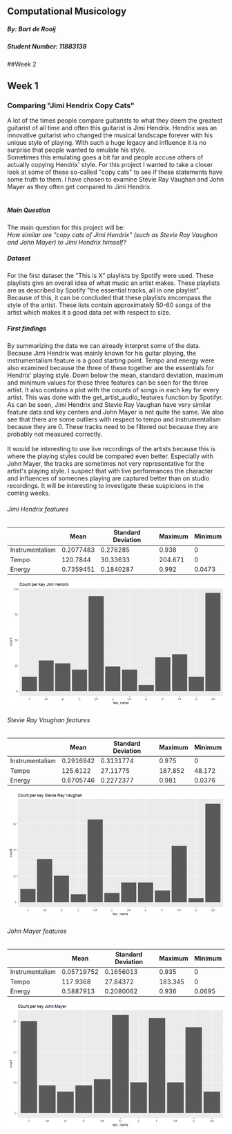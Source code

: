 ## Computational Musicology 
##### By: Bart de Rooij
##### Student Number: 11883138

##Week 2



## Week 1
### Comparing "Jimi Hendrix Copy Cats"
A lot of the times people compare guitarists to what they deem the greatest guitarist of all time and often this guitarist is Jimi Hendrix. Hendrix was an innovative guitarist who changed the musical landscape forever with his unique style of playing. With such a huge legacy and influence it is no surprise that people wanted to emulate his style. <br>
Sometimes this emulating goes a bit far and people accuse others of actually copying Hendrix' style. For this project I wanted to take a closer look at some of these so-called "copy cats" to see if these statements have some truth to them. I have chosen to examine Stevie Ray Vaughan and John Mayer as they often get compared to Jimi Hendrix. <br> <br>

##### Main Question
The main question for this project will be: <br>
*How similar are "copy cats of Jimi Hendrix" (such as Stevie Ray Vaughan and John Mayer) to Jimi Hendrix himself?*

##### Dataset
For the first dataset the "This is X" playlists by Spotify were used. These playlists give an overall idea of what music an artist makes. These playlists are as described by Spotify "the essential tracks, all in one playlist". Because of this, it can be concluded that these playlists encompass the style of the artist. These lists contain approximately 50-60 songs of the artist which makes it a good data set with respect to size. 

##### First findings
By summarizing the data we can already interpret some of the data. Because Jimi Hendrix was mainly known for his guitar playing, the instrumentalism feature is a good starting point. Tempo and energy were also examined because the three of these together are the essentials for Hendrix' playing style. Down below the mean, standard deviation, maximum and minimum values for these three features can be seen for the three artist. It also contains a plot with the counts of songs in each key for every artist. This was done with the get_artist_audio_features function by Spotifyr. As can be seen, Jimi Hendrix and Stevie Ray Vaughan have very similar feature data and key centers and John Mayer is not quite the same. We also see that there are some outliers with respect to tempo and instrumentalism because they are 0. These tracks need to be filtered out because they are probably not measured correctly. <br> <br>
It would be interesting to use live recordings of the artists because this is where the playing styles could be compared even better. Especially with John Mayer, the tracks are sometimes not very representative for the artist's playing style. I suspect that with live performances the character and influences of someones playing are captured better than on studio recordings. It will be interesting to investigate these suspicions in the coming weeks. 

###### Jimi Hendrix features

|                 | Mean      | Standard Deviation | Maximum | Minimum |
|-----------------|-----------|--------------------|---------|---------|
| Instrumentalism | 0.2077483 | 0.276285           | 0.938   | 0       |
| Tempo           | 120.7844  | 30.33633           | 204.671 | 0       |
| Energy          | 0.7359451 | 0.1840287          | 0.992   | 0.0473  |

<img src="Rplot_jimi.png" width="600">

###### Stevie Ray Vaughan features

|                 | Mean      | Standard Deviation | Maximum | Minimum |
|-----------------|-----------|--------------------|---------|---------|
| Instrumentalism | 0.2916942 | 0.3131774          | 0.975   | 0       |
| Tempo           | 125.6122  | 27.11775           | 187.852 | 48.172  |
| Energy          | 0.6705746 | 0.2272377          | 0.981   | 0.0376  |

<img src="Rplot_srv.png" width="600">

###### John Mayer features

|                 | Mean       | Standard Deviation | Maximum | Minimum |
|-----------------|------------|--------------------|---------|---------|
| Instrumentalism | 0.05719752 | 0.1656013          | 0.935   | 0       |
| Tempo           | 117.9368   | 27.84372           | 183.345 | 0       |
| Energy          | 0.5887913  | 0.2080062          | 0.936   | 0.0695  |

<img src="Rplot_mayer.png" width="600">

<br>
